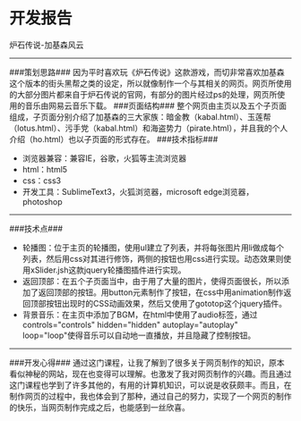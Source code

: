 # 开发报告

炉石传说-加基森风云

---
###策划思路###
因为平时喜欢玩《炉石传说》这款游戏，而切非常喜欢加基森这个版本的街头黑帮之类的设定，所以就像制作一个与其相关的网页。网页所使用的大部分图片都来自于炉石传说的官网，有部分的图片经过ps的处理，网页所使用的音乐由网易云音乐下载。
###页面结构###
整个网页由主页以及五个子页面组成，子页面分别介绍了加基森的三大家族：暗金教（kabal.html）、玉莲帮（lotus.html）、污手党（kabal.html）和海盗势力（pirate.html），并且我的个人介绍（ho.html）也以子页面的形式存在。
###技术指标###
* 浏览器兼容：兼容IE，谷歌，火狐等主流浏览器
* html：html5
* css：css3
* 开发工具：SublimeText3，火狐浏览器，microsoft edge浏览器，photoshop

---
###技术点###
* 轮播图：位于主页的轮播图，使用ul建立了列表，并将每张图片用li做成每个列表，然后用css对其进行修饰，两侧的按钮也用css进行实现。动态效果则使用xSlider.jsh这款jquery轮播图插件进行实现。
* 返回顶部：在五个子页面当中，由于用了大量的图片，使得页面很长，所以添加了返回顶部的按钮。用button元素制作了按钮，在css中用animation制作返回顶部按钮出现时的CSS动画效果，然后又使用了gototop这个jquery插件。
* 背景音乐：在主页中添加了BGM，在html中使用了audio标签，通过controls="controls" hidden="hidden" autoplay="autoplay" loop="loop"使得音乐可以自动地一直播放，并且隐藏了控制按钮。

---
###开发心得###
通过这门课程，让我了解到了很多关于网页制作的知识，原本看似神秘的网站，现在也变得可以理解。也激发了我对网页制作的兴趣。而且通过这门课程也学到了许多其他的，有用的计算机知识，可以说是收获颇丰。而且，在制作网页的过程中，我也体会到了那种，通过自己的努力，实现了一个网页的制作的快乐，当网页制作完成之后，也能感到一丝欣喜。
